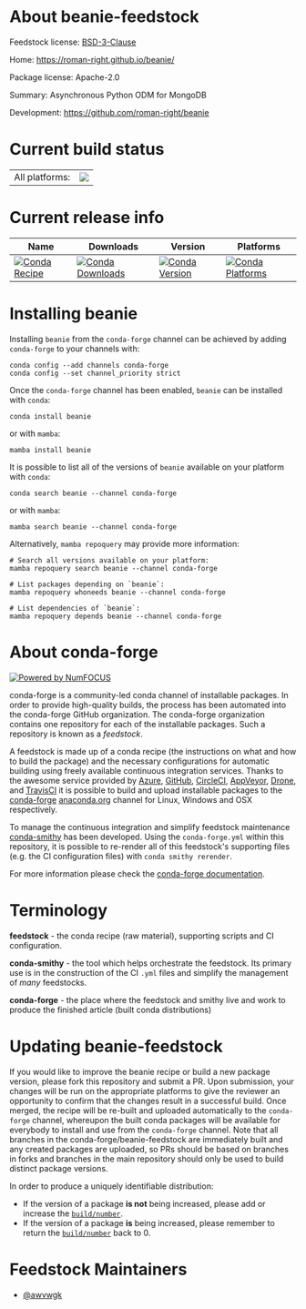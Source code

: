 About beanie-feedstock
======================

Feedstock license: [BSD-3-Clause](https://github.com/conda-forge/beanie-feedstock/blob/main/LICENSE.txt)

Home: https://roman-right.github.io/beanie/

Package license: Apache-2.0

Summary: Asynchronous Python ODM for MongoDB

Development: https://github.com/roman-right/beanie

Current build status
====================


<table><tr><td>All platforms:</td>
    <td>
      <a href="https://dev.azure.com/conda-forge/feedstock-builds/_build/latest?definitionId=17048&branchName=main">
        <img src="https://dev.azure.com/conda-forge/feedstock-builds/_apis/build/status/beanie-feedstock?branchName=main">
      </a>
    </td>
  </tr>
</table>

Current release info
====================

| Name | Downloads | Version | Platforms |
| --- | --- | --- | --- |
| [![Conda Recipe](https://img.shields.io/badge/recipe-beanie-green.svg)](https://anaconda.org/conda-forge/beanie) | [![Conda Downloads](https://img.shields.io/conda/dn/conda-forge/beanie.svg)](https://anaconda.org/conda-forge/beanie) | [![Conda Version](https://img.shields.io/conda/vn/conda-forge/beanie.svg)](https://anaconda.org/conda-forge/beanie) | [![Conda Platforms](https://img.shields.io/conda/pn/conda-forge/beanie.svg)](https://anaconda.org/conda-forge/beanie) |

Installing beanie
=================

Installing `beanie` from the `conda-forge` channel can be achieved by adding `conda-forge` to your channels with:

```
conda config --add channels conda-forge
conda config --set channel_priority strict
```

Once the `conda-forge` channel has been enabled, `beanie` can be installed with `conda`:

```
conda install beanie
```

or with `mamba`:

```
mamba install beanie
```

It is possible to list all of the versions of `beanie` available on your platform with `conda`:

```
conda search beanie --channel conda-forge
```

or with `mamba`:

```
mamba search beanie --channel conda-forge
```

Alternatively, `mamba repoquery` may provide more information:

```
# Search all versions available on your platform:
mamba repoquery search beanie --channel conda-forge

# List packages depending on `beanie`:
mamba repoquery whoneeds beanie --channel conda-forge

# List dependencies of `beanie`:
mamba repoquery depends beanie --channel conda-forge
```


About conda-forge
=================

[![Powered by
NumFOCUS](https://img.shields.io/badge/powered%20by-NumFOCUS-orange.svg?style=flat&colorA=E1523D&colorB=007D8A)](https://numfocus.org)

conda-forge is a community-led conda channel of installable packages.
In order to provide high-quality builds, the process has been automated into the
conda-forge GitHub organization. The conda-forge organization contains one repository
for each of the installable packages. Such a repository is known as a *feedstock*.

A feedstock is made up of a conda recipe (the instructions on what and how to build
the package) and the necessary configurations for automatic building using freely
available continuous integration services. Thanks to the awesome service provided by
[Azure](https://azure.microsoft.com/en-us/services/devops/), [GitHub](https://github.com/),
[CircleCI](https://circleci.com/), [AppVeyor](https://www.appveyor.com/),
[Drone](https://cloud.drone.io/welcome), and [TravisCI](https://travis-ci.com/)
it is possible to build and upload installable packages to the
[conda-forge](https://anaconda.org/conda-forge) [anaconda.org](https://anaconda.org/)
channel for Linux, Windows and OSX respectively.

To manage the continuous integration and simplify feedstock maintenance
[conda-smithy](https://github.com/conda-forge/conda-smithy) has been developed.
Using the ``conda-forge.yml`` within this repository, it is possible to re-render all of
this feedstock's supporting files (e.g. the CI configuration files) with ``conda smithy rerender``.

For more information please check the [conda-forge documentation](https://conda-forge.org/docs/).

Terminology
===========

**feedstock** - the conda recipe (raw material), supporting scripts and CI configuration.

**conda-smithy** - the tool which helps orchestrate the feedstock.
                   Its primary use is in the construction of the CI ``.yml`` files
                   and simplify the management of *many* feedstocks.

**conda-forge** - the place where the feedstock and smithy live and work to
                  produce the finished article (built conda distributions)


Updating beanie-feedstock
=========================

If you would like to improve the beanie recipe or build a new
package version, please fork this repository and submit a PR. Upon submission,
your changes will be run on the appropriate platforms to give the reviewer an
opportunity to confirm that the changes result in a successful build. Once
merged, the recipe will be re-built and uploaded automatically to the
`conda-forge` channel, whereupon the built conda packages will be available for
everybody to install and use from the `conda-forge` channel.
Note that all branches in the conda-forge/beanie-feedstock are
immediately built and any created packages are uploaded, so PRs should be based
on branches in forks and branches in the main repository should only be used to
build distinct package versions.

In order to produce a uniquely identifiable distribution:
 * If the version of a package **is not** being increased, please add or increase
   the [``build/number``](https://docs.conda.io/projects/conda-build/en/latest/resources/define-metadata.html#build-number-and-string).
 * If the version of a package **is** being increased, please remember to return
   the [``build/number``](https://docs.conda.io/projects/conda-build/en/latest/resources/define-metadata.html#build-number-and-string)
   back to 0.

Feedstock Maintainers
=====================

* [@awvwgk](https://github.com/awvwgk/)

